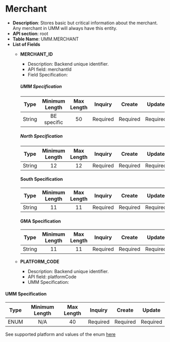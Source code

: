 # Merchant
* **Description**:
Stores basic but critical information about the merchant. Any merchant in UMM will always have this entity.
* **API section**: root 
* **Table Name**: UMM.MERCHANT
* **List of Fields**
  * **MERCHANT_ID**
    * Description: Backend unique identifier.
    * API field: merchantId
    * Field Specification:
    <!--
    type: tab
    titles: UMM, North, South, GMA
    -->
    ##### UMM Specification
    | Type |Minimum Length|Max Length| Inquiry | Create  | Update  |
    |------|:----------:|:--------:|:--------:|:-------:|:-------:|
    |String|BE specific|50|Required|Required|Required|
    
    <!--
    type: tab
    -->

    ##### North Specification
    | Type | Minimum Length | Max Length | Inquiry | Create  | Update  |
    |------|:--------------:|:----------:|:--------:|:-------:|:-------:|
    |String|       12       |     12     |Required|Required|Required|
    <!--
    type: tab
    --> 
    
    #### South Specification
    | Type | Minimum Length | Max Length | Inquiry | Create  | Update  |
    |------|:--------------:|:----------:|:--------:|:-------:|:-------:|
    |String|       11       |     11     |Required|Required|Required|
    
    <!--
    type: tab
    -->
    
    #### GMA Specification
    | Type | Minimum Length | Max Length | Inquiry | Create  | Update  |
    |------|:--------------:|:----------:|:--------:|:-------:|:-------:|
    |String|       11       |     11     |Required|Required|Required|
    <!-- type: tab-end -->
  
  * **PLATFORM_CODE**
    * Description: Backend unique identifier.
    * API field: platformCode
    * UMM Specification:

    <!--type: tab
    titles: UMM
    -->
#### UMM Specification
| Type | Minimum Length | Max Length | Inquiry | Create  | Update  |
|------|:--------------:|:----------:|:--------:|:-------:|:-------:|
| ENUM |      N/A       |     40     |Required|Required|Required|

See supported platform and values of the enum [here](?path=docs/specification/supportedPlatforms.md])
<!-- type: tab-end -->
